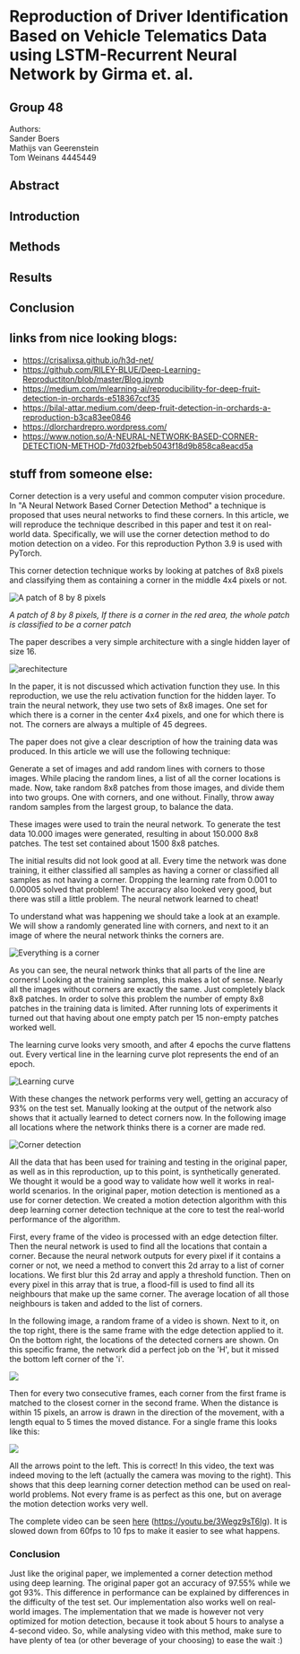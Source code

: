 # Reproduction of Driver Identiﬁcation Based on Vehicle Telematics Data using LSTM-Recurrent Neural Network by Girma et. al.
## Group 48

Authors:  
Sander Boers  
Mathijs van Geerenstein  
Tom Weinans 4445449

## Abstract

## Introduction

## Methods

## Results

## Conclusion



## links from nice looking blogs:
* https://crisalixsa.github.io/h3d-net/
* https://github.com/RILEY-BLUE/Deep-Learning-Reproductiton/blob/master/Blog.ipynb
* https://medium.com/mlearning-ai/reproducibility-for-deep-fruit-detection-in-orchards-e518367ccf35
* https://bilal-attar.medium.com/deep-fruit-detection-in-orchards-a-reproduction-b3ca83ee0846
* https://dlorchardrepro.wordpress.com/
* https://www.notion.so/A-NEURAL-NETWORK-BASED-CORNER-DETECTION-METHOD-7fd032fbeb5043f18d9b858ca8eacd5a

## stuff from someone else:
Corner detection is a very useful and common computer vision procedure.
In "A Neural Network Based Corner Detection Method" a technique is proposed that uses neural networks to find these corners.
In this article, we will reproduce the technique described in this paper and test it on real-world data.
Specifically, we will use the corner detection method to do motion detection on a video.
For this reproduction Python 3.9 is used with PyTorch.

This corner detection technique works by looking at patches of 8x8 pixels and classifying them as containing a corner in the middle 4x4 pixels or not.

![A patch of 8 by 8 pixels](window_8x8.jpg)

*A patch of 8 by 8 pixels, If there is a corner in the red area, the whole patch is classified to be a corner patch*

The paper describes a very simple architecture with a single hidden layer of size 16.

![arechitecture](argitecture.jpg)

In the paper, it is not discussed which activation function they use.
In this reproduction, we use the relu activation function for the hidden layer.
To train the neural network, they use two sets of 8x8 images.
One set for which there is a corner in the center 4x4 pixels, and one for which there is not.
The corners are always a multiple of 45 degrees.

The paper does not give a clear description of how the training data was produced.
In this article we will use the following technique:

Generate a set of images and add random lines with corners to those images.
While placing the random lines, a list of all the corner locations is made.
Now, take random 8x8 patches from those images, and divide them into two groups.
One with corners, and one without.
Finally, throw away random samples from the largest group, to balance the data.

These images were used to train the neural network.
To generate the test data 10.000 images were generated, resulting in about 150.000 8x8 patches.
The test set contained about 1500 8x8 patches.

The initial results did not look good at all.
Every time the network was done training, it either classified all samples as having a corner or classified all samples as not having a corner.
Dropping the learning rate from 0.001 to 0.00005 solved that problem!
The accuracy also looked very good, but there was still a little problem.
The neural network learned to cheat!

To understand what was happening we should take a look at an example.
We will show a randomly generated line with corners, and next to it an image of where the neural network thinks the corners are.

![Everything is a corner](everything_is_corner.jpg)

As you can see, the neural network thinks that all parts of the line are corners!
Looking at the training samples, this makes a lot of sense.
Nearly all the images without corners are exactly the same.
Just completely black 8x8 patches.
In order to solve this problem the number of empty 8x8 patches in the training data is limited.
After running lots of experiments it turned out that having about one empty patch per 15 non-empty patches worked well.

The learning curve looks very smooth, and after 4 epochs the curve flattens out.
Every vertical line in the learning curve plot represents the end of an epoch.

![Learning curve](learning_curve.png)

With these changes the network performs very well, getting an accuracy of 93% on the test set.
Manually looking at the output of the network also shows that it actually learned to detect corners now.
In the following image all locations where the network thinks there is a corner are made red.

![Corner detection](good_corner_detection.jpg)

All the data that has been used for training and testing in the original paper, as well as in this reproduction, up to this point, is synthetically generated.
We thought it would be a good way to validate how well it works in real-world scenarios.
In the original paper, motion detection is mentioned as a use for corner detection.
We created a motion detection algorithm with this deep learning corner detection technique at the core to test the real-world performance of the algorithm.

First, every frame of the video is processed with an edge detection filter.
Then the neural network is used to find all the locations that contain a corner.
Because the neural network outputs for every pixel if it contains a corner or not, we need a method to convert this 2d array to a list of corner locations.
We first blur this 2d array and apply a threshold function. 
Then on every pixel in this array that is true, a flood-fill is used to find all its neighbours that make up the same corner.
The average location of all those neighbours is taken and added to the list of corners.

In the following image, a random frame of a video is shown.
Next to it, on the top right, there is the same frame with the edge detection applied to it.
On the bottom right, the locations of the detected corners are shown.
On this specific frame, the network did a perfect job on the 'H', but it missed the bottom left corner of the 'i'.

![](video_detection.jpg)

Then for every two consecutive frames, each corner from the first frame is matched to the closest corner in the second frame.
When the distance is within 15 pixels, an arrow is drawn in the direction of the movement, with a length equal to 5 times the moved distance.
For a single frame this looks like this:

![](arrow_frame.jpg)

All the arrows point to the left.
This is correct!
In this video, the text was indeed moving to the left (actually the camera was moving to the right).
This shows that this deep learning corner detection method can be used on real-world problems.
Not every frame is as perfect as this one, but on average the motion detection works very well.

The complete video can be seen [here](https://youtu.be/3Wegz9sT6Ig) (https://youtu.be/3Wegz9sT6Ig).
It is slowed down from 60fps to 10 fps to make it easier to see what happens.

### Conclusion
Just like the original paper, we implemented a corner detection method using deep learning.
The original paper got an accuracy of 97.55% while we got 93%.
This difference in performance can be explained by differences in the difficulty of the test set.
Our implementation also works well on real-world images.
The implementation that we made is however not very optimized for motion detection, because it took about 5 hours to analyse a 4-second video.
So, while analysing video with this method, make sure to have plenty of tea (or other beverage of your choosing) to ease the wait :)
